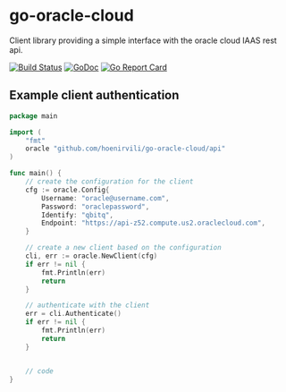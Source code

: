 # go-oracle-cloud

Client library providing a simple interface with the oracle cloud IAAS rest api.

[![Build Status](https://travis-ci.org/hoenirvili/go-oracle-cloud.svg?branch=master)](https://travis-ci.org/hoenirvili/go-oracle-cloud) [![GoDoc](https://godoc.org/github.com/hoenirvili/go-oracle-cloud?status.svg)](https://godoc.org/github.com/hoenirvili/go-oracle-cloud) [![Go Report Card](https://goreportcard.com/badge/github.com/hoenirvili/go-oracle-cloud)](https://goreportcard.com/report/github.com/hoenirvili/go-oracle-cloud)

## Example client authentication

```go
package main

import (
	"fmt"
	oracle "github.com/hoenirvili/go-oracle-cloud/api"
)

func main() {
	// create the configuration for the client
	cfg := oracle.Config{
		Username: "oracle@username.com",
		Password: "oraclepassword",
		Identify: "qbitq",
		Endpoint: "https://api-z52.compute.us2.oraclecloud.com",
	}

	// create a new client based on the configuration
	cli, err := oracle.NewClient(cfg)
	if err != nil {
		fmt.Println(err)
		return
	}

	// authenticate with the client
	err = cli.Authenticate()
	if err != nil {
		fmt.Println(err)
		return
	}


	// code
}


```
